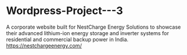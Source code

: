 # Wordpress-Project---3
A corporate website built for NestCharge Energy Solutions to showcase their advanced lithium-ion energy storage and inverter systems for residential and commercial backup power in India. https://nestchargeenergy.com/
